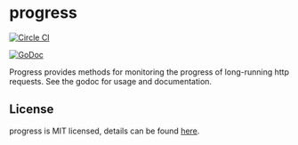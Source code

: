 # progress
[![Circle CI](https://circleci.com/gh/Bowery/progress/tree/master.png?style=badge)](https://circleci.com/gh/Bowery/progress/tree/master)

[![GoDoc](https://godoc.org/github.com/Bowery/progress?status.png)](https://godoc.org/github.com/Bowery/progress)

Progress provides methods for monitoring the progress of long-running http requests. See the godoc for usage and documentation.

## License

progress is MIT licensed, details can be found [here](https://raw.githubusercontent.com/Bowery/progress/master/LICENSE).
